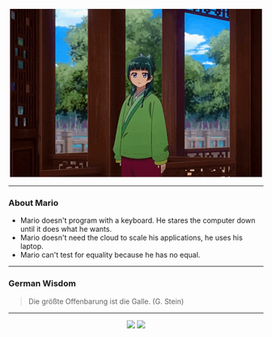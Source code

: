 <p align="center">
  <img src="assets/maomao.gif" />
</p>

---

### About Mario
- Mario doesn't program with a keyboard. He stares the computer down until it does what he wants.
- Mario doesn't need the cloud to scale his applications, he uses his laptop.
- Mario can't test for equality because he has no equal.

---

### German Wisdom
> Die größte Offenbarung ist die Galle. (G. Stein)

---

<p align="center">
  <a>
    <img height="180em" src="https://github-readme-stats-eight-theta.vercel.app/api?username=Torfkopp&show_icons=true&theme=dark&include_all_commits=true&count_private=true"/>
  </a>
  <a href="https://github.com/Torfkopp?tab=repositories">
    <img height="180em" src="https://github-readme-stats-eight-theta.vercel.app/api/top-langs/?username=torfkopp&layout=compact&theme=dark&langs_count=8&hide=java"/>
  </a>
</p>

